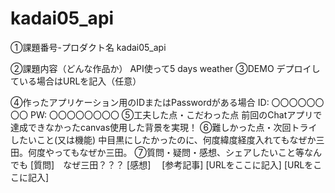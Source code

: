 # kadai05_api

①課題番号-プロダクト名
kadai05_api

②課題内容（どんな作品か）
API使って5 days weather
③DEMO
デプロイしている場合はURLを記入（任意）

④作ったアプリケーション用のIDまたはPasswordがある場合
ID: 〇〇〇〇〇〇〇〇
PW: 〇〇〇〇〇〇〇〇
⑤工夫した点・こだわった点
前回のChatアプリで達成できなかったcanvas使用した背景を実現！
⑥難しかった点・次回トライしたいこと(又は機能)
中目黒にしたかったのに、何度緯度経度入れてもなぜか三田。何度やってもなぜか三田。
⑦質問・疑問・感想、シェアしたいこと等なんでも
[質問]　なぜ三田？？？
[感想]　
[参考記事]
[URLをここに記入]
[URLをここに記入]
